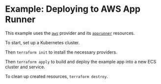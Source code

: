 # Example: Deploying to AWS App Runner

This example uses the [`aws`](https://registry.terraform.io/providers/hashicorp/aws/latest/docs) provider and its [`apprunner`](https://registry.terraform.io/providers/hashicorp/aws/latest/docs/resources/apprunner_service) resources.

To start, set up a Kubernetes cluster.

Then `terraform init` to install the necessary providers.

Then `terraform apply` to build and deploy the example app into a new ECS cluster and service.

To clean up created resources, `terraform destroy`.
